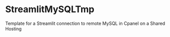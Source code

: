 # StreamlitMySQLTmp
Template for a Streamlit connection to remote MySQL in Cpanel on a Shared Hosting

